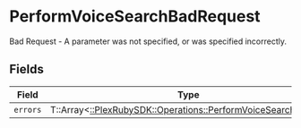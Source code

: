 # PerformVoiceSearchBadRequest

Bad Request - A parameter was not specified, or was specified incorrectly.


## Fields

| Field                                                                                                                | Type                                                                                                                 | Required                                                                                                             | Description                                                                                                          |
| -------------------------------------------------------------------------------------------------------------------- | -------------------------------------------------------------------------------------------------------------------- | -------------------------------------------------------------------------------------------------------------------- | -------------------------------------------------------------------------------------------------------------------- |
| `errors`                                                                                                             | T::Array<[::PlexRubySDK::Operations::PerformVoiceSearchErrors](../../models/operations/performvoicesearcherrors.md)> | :heavy_minus_sign:                                                                                                   | N/A                                                                                                                  |